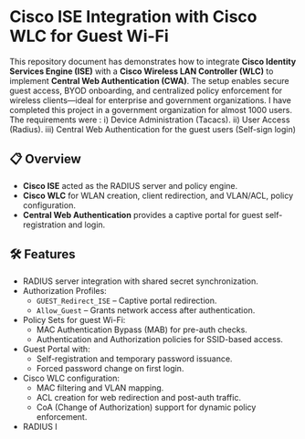 # Cisco ISE Integration with Cisco WLC for Guest Wi-Fi

This repository document has demonstrates how to integrate **Cisco Identity Services Engine (ISE)** with a **Cisco Wireless LAN Controller (WLC)** to implement **Central Web Authentication (CWA)**. The setup enables secure guest access, BYOD onboarding, and centralized policy enforcement for wireless clients—ideal for enterprise and government organizations. I have completed this project in a government organization for almost 1000 users. The requirements were :
  i) Device Administration (Tacacs).
  ii) User Access (Radius).
  iii) Central Web Authentication for the guest users (Self-sign login)


## 📋 Overview

- **Cisco ISE** acted as the RADIUS server and policy engine.  
- **Cisco WLC** for WLAN creation, client redirection, and VLAN/ACL, policy configuration.  
- **Central Web Authentication** provides a captive portal for guest self-registration and login.  


## 🛠 Features

- RADIUS server integration with shared secret synchronization.  
- Authorization Profiles:  
  - `GUEST_Redirect_ISE` – Captive portal redirection.  
  - `Allow_Guest` – Grants network access after authentication.  
- Policy Sets for guest Wi-Fi:  
  - MAC Authentication Bypass (MAB) for pre-auth checks.  
  - Authentication and Authorization policies for SSID-based access.  
- Guest Portal with:  
  - Self-registration and temporary password issuance.  
  - Forced password change on first login.  
- Cisco WLC configuration:  
  - MAC filtering and VLAN mapping.  
  - ACL creation for web redirection and post-auth traffic.  
  - CoA (Change of Authorization) support for dynamic policy enforcement.  
- RADIUS l
